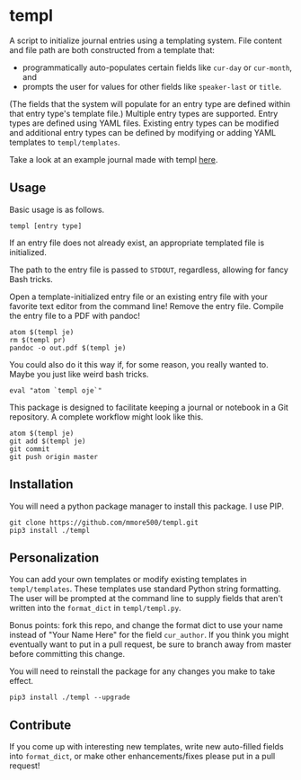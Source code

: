 # templ

A script to initialize journal entries using a templating system.
File content and file path are both constructed from a template that:
* programmatically auto-populates certain fields like `cur-day` or `cur-month`, and
* prompts the user for values for other fields like `speaker-last` or `title`.

(The fields that the system will populate for an entry type are defined within that entry type's template file.)
Multiple entry types are supported.
Entry types are defined using YAML files.
Existing entry types can be modified and additional entry types can be defined by modifying or adding YAML templates to `templ/templates`.

Take a look at an example journal made with templ [here](https://github.com/mmore500/templ/tree/example-journal).

## Usage
Basic usage is as follows.
```
templ [entry type]
```
If an entry file does not already exist, an appropriate templated file is initialized.

The path to the entry file is passed to `STDOUT`, regardless, allowing for fancy Bash tricks.

Open a template-initialized entry file or an existing entry file with your favorite text editor from the command line!
Remove the entry file.
Compile the entry file to a PDF with pandoc!
```
atom $(templ je)
rm $(templ pr)
pandoc -o out.pdf $(templ je)
```

You could also do it this way if, for some reason, you really wanted to.
Maybe you just like weird bash tricks.
```
eval "atom `templ oje`"
```

This package is designed to facilitate keeping a journal or notebook in a Git repository.
A complete workflow might look like this.
```
atom $(templ je)
git add $(templ je)
git commit
git push origin master
```

## Installation
You will need a python package manager to install this package.
I use PIP.
```
git clone https://github.com/mmore500/templ.git
pip3 install ./templ
```

## Personalization
You can add your own templates or modify existing templates in `templ/templates`.
These templates use standard Python string formatting.
The user will be prompted at the command line to supply fields that aren't written into the `format_dict` in `templ/templ.py`.

Bonus points: fork this repo, and change the format dict to use your name instead of "Your Name Here" for the field `cur_author`.
If you think you might eventually want to put in a pull request, be sure to branch away from master before committing this change.

You will need to reinstall the package for any changes you make to take effect.
```
pip3 install ./templ --upgrade
```

## Contribute
If you come up with interesting new templates, write new auto-filled fields into `format_dict`, or make other enhancements/fixes please put in a pull request!
